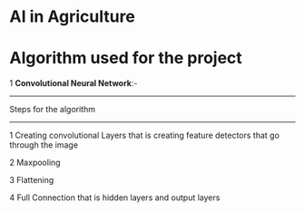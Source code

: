 # AI in Agriculture
# Algorithm used for the project
1 **Convolutional Neural Network**:- <hr>
Steps for the algorithm<hr>
 1 Creating convolutional Layers that is creating feature detectors that go through the image 

 2 Maxpooling 

 3 Flattening

 4 Full Connection that is hidden layers and output layers 
